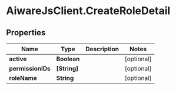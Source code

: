# AiwareJsClient.CreateRoleDetail

## Properties

Name | Type | Description | Notes
------------ | ------------- | ------------- | -------------
**active** | **Boolean** |  | [optional] 
**permissionIDs** | **[String]** |  | [optional] 
**roleName** | **String** |  | [optional] 


